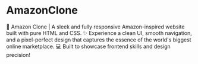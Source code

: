 # AmazonClone
🚀 Amazon Clone | A sleek and fully responsive Amazon-inspired website built with pure HTML and CSS. ✨ Experience a clean UI, smooth navigation, and a pixel-perfect design that captures the essence of the world's biggest online marketplace. 💻 Built to showcase frontend skills and design precision!
